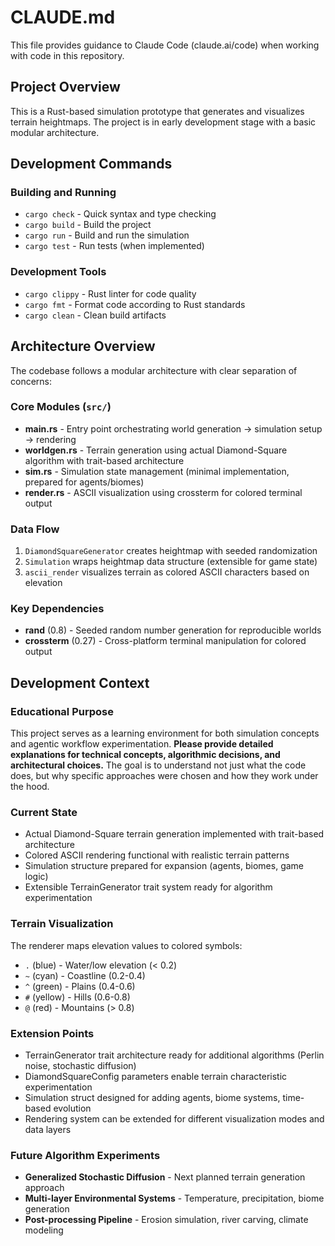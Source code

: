 # CLAUDE.md

This file provides guidance to Claude Code (claude.ai/code) when working with code in this repository.

## Project Overview

This is a Rust-based simulation prototype that generates and visualizes terrain heightmaps. The project is in early development stage with a basic modular architecture.

## Development Commands

### Building and Running
- `cargo check` - Quick syntax and type checking
- `cargo build` - Build the project 
- `cargo run` - Build and run the simulation
- `cargo test` - Run tests (when implemented)

### Development Tools
- `cargo clippy` - Rust linter for code quality
- `cargo fmt` - Format code according to Rust standards
- `cargo clean` - Clean build artifacts

## Architecture Overview

The codebase follows a modular architecture with clear separation of concerns:

### Core Modules (`src/`)
- **main.rs** - Entry point orchestrating world generation → simulation setup → rendering
- **worldgen.rs** - Terrain generation using actual Diamond-Square algorithm with trait-based architecture
- **sim.rs** - Simulation state management (minimal implementation, prepared for agents/biomes)
- **render.rs** - ASCII visualization using crossterm for colored terminal output

### Data Flow
1. `DiamondSquareGenerator` creates heightmap with seeded randomization
2. `Simulation` wraps heightmap data structure (extensible for game state)
3. `ascii_render` visualizes terrain as colored ASCII characters based on elevation

### Key Dependencies
- **rand** (0.8) - Seeded random number generation for reproducible worlds
- **crossterm** (0.27) - Cross-platform terminal manipulation for colored output

## Development Context

### Educational Purpose
This project serves as a learning environment for both simulation concepts and agentic workflow experimentation. **Please provide detailed explanations for technical concepts, algorithmic decisions, and architectural choices.** The goal is to understand not just what the code does, but why specific approaches were chosen and how they work under the hood.

### Current State  
- Actual Diamond-Square terrain generation implemented with trait-based architecture
- Colored ASCII rendering functional with realistic terrain patterns
- Simulation structure prepared for expansion (agents, biomes, game logic)
- Extensible TerrainGenerator trait system ready for algorithm experimentation

### Terrain Visualization
The renderer maps elevation values to colored symbols:
- `.` (blue) - Water/low elevation (< 0.2)
- `~` (cyan) - Coastline (0.2-0.4) 
- `^` (green) - Plains (0.4-0.6)
- `#` (yellow) - Hills (0.6-0.8)
- `@` (red) - Mountains (> 0.8)

### Extension Points
- TerrainGenerator trait architecture ready for additional algorithms (Perlin noise, stochastic diffusion)
- DiamondSquareConfig parameters enable terrain characteristic experimentation
- Simulation struct designed for adding agents, biome systems, time-based evolution
- Rendering system can be extended for different visualization modes and data layers

### Future Algorithm Experiments
- **Generalized Stochastic Diffusion** - Next planned terrain generation approach
- **Multi-layer Environmental Systems** - Temperature, precipitation, biome generation
- **Post-processing Pipeline** - Erosion simulation, river carving, climate modeling